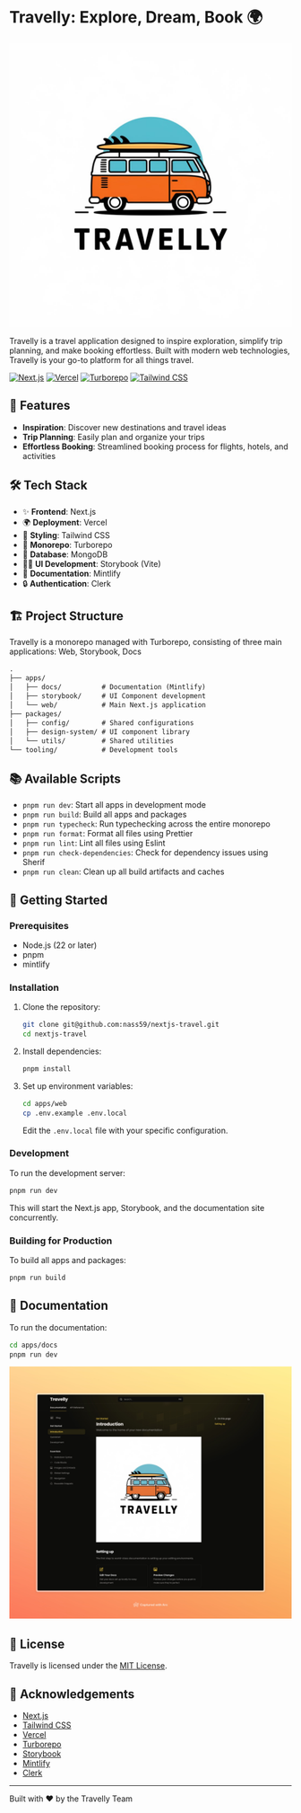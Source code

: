 # Travelly: Explore, Dream, Book 🌍

![Travelly Logo](static/hero.jpg)

Travelly is a travel application designed to inspire exploration, simplify trip planning, and make booking effortless. Built with modern web technologies, Travelly is your go-to platform for all things travel.

[![Next.js](https://img.shields.io/badge/Next.js-000000?style=for-the-badge&logo=next.js&logoColor=white)](https://nextjs.org/)
[![Vercel](https://img.shields.io/badge/Vercel-000000?style=for-the-badge&logo=vercel&logoColor=white)](https://vercel.com/)
[![Turborepo](https://img.shields.io/badge/Turborepo-EF4444?style=for-the-badge&logo=turborepo&logoColor=white)](https://turbo.build/)
[![Tailwind CSS](https://img.shields.io/badge/Tailwind_CSS-38B2AC?style=for-the-badge&logo=tailwind-css&logoColor=white)](https://tailwindcss.com/)

## 🚀 Features

- **Inspiration**: Discover new destinations and travel ideas
- **Trip Planning**: Easily plan and organize your trips
- **Effortless Booking**: Streamlined booking process for flights, hotels, and activities

## 🛠️ Tech Stack

- ✨ **Frontend**: Next.js
- 🌍 **Deployment**: Vercel
- 🎨 **Styling**: Tailwind CSS
- 🚀 **Monorepo**: Turborepo
- 🌱 **Database**: MongoDB
- 👨‍🎨 **UI Development**: Storybook (Vite)
- 🍵 **Documentation**: Mintlify
- 🔒 **Authentication**: Clerk

## 🏗️ Project Structure

Travelly is a monorepo managed with Turborepo, consisting of three main applications: Web, Storybook, Docs

```
.
├── apps/
│   ├── docs/          # Documentation (Mintlify)
│   ├── storybook/     # UI Component development
│   └── web/           # Main Next.js application
├── packages/
│   ├── config/        # Shared configurations
│   ├── design-system/ # UI component library
│   └── utils/         # Shared utilities
└── tooling/           # Development tools
```

## 📚 Available Scripts

- `pnpm run dev`: Start all apps in development mode
- `pnpm run build`: Build all apps and packages
- `pnpm run typecheck`: Run typechecking across the entire monorepo
- `pnpm run format`: Format all files using Prettier
- `pnpm run lint`: Lint all files using Eslint
- `pnpm run check-dependencies`: Check for dependency issues using Sherif
- `pnpm run clean`: Clean up all build artifacts and caches

## 🚦 Getting Started

### Prerequisites

- Node.js (22 or later)
- pnpm
- mintlify

### Installation

1. Clone the repository:

   ```bash
   git clone git@github.com:nass59/nextjs-travel.git
   cd nextjs-travel
   ```

2. Install dependencies:

   ```bash
   pnpm install
   ```

3. Set up environment variables:
   ```bash
   cd apps/web
   cp .env.example .env.local
   ```
   Edit the `.env.local` file with your specific configuration.

### Development

To run the development server:

```bash
pnpm run dev
```

This will start the Next.js app, Storybook, and the documentation site concurrently.

### Building for Production

To build all apps and packages:

```bash
pnpm run build
```

## 📖 Documentation

To run the documentation:

```bash
cd apps/docs
pnpm run dev
```

![Travelly Logo](static/doc.jpeg)

## 📝 License

Travelly is licensed under the [MIT License](LICENSE).

## 🙏 Acknowledgements

- [Next.js](https://nextjs.org/)
- [Tailwind CSS](https://tailwindcss.com/)
- [Vercel](https://vercel.com/)
- [Turborepo](https://turbo.build/)
- [Storybook](https://storybook.js.org/)
- [Mintlify](https://mintlify.com/)
- [Clerk](https://clerk.com/)

---

Built with ❤️ by the Travelly Team
